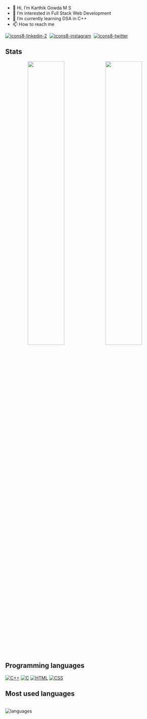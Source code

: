 - 👋 Hi, I’m Karthik Gowda M S
- 👀 I’m interested in Full Stack Web Development
- 🌱 I’m currently learning DSA in C++
- 📫 How to reach me

[![icons8-linkedin-2](https://user-images.githubusercontent.com/100849696/197336413-affeddd1-513a-4f55-848b-77197d6f5311.svg)](https://www.linkedin.com/in/karthikgowdams03)&nbsp;
[![icons8-instagram](https://user-images.githubusercontent.com/100849696/197336416-1ed0f6e8-da4a-4c2b-a008-fd0e8bf49da0.svg)](https://www.instagram.com/karthikgowdams03)&nbsp;
[![icons8-twitter](https://user-images.githubusercontent.com/100849696/197336404-f0676e26-dde7-472f-949a-e390bba3eac5.svg)](https://twitter.com/karthikgowdams3)

<!--</p>
  <a href="https://komarev.com/ghpvc/?username=karthikgowdams03&color=blue"><img src="https://komarev.com/ghpvc/?username=karthikgowdams03&color=blue"></a>
</p>-->

  ## Stats
  
<p align="center">
  <img width="48%" src="https://github-readme-stats.vercel.app/api?username=karthikgowdams03&show_icons=true&hide_border=true&theme=radical" />
  <img width="48%" src="https://github-readme-streak-stats.herokuapp.com/?user=karthikgowdams03&hide_border=true&theme=radical" />
</p>
 
 ## Programming languages

<p>
      <a href="https://github.com/search?q=user%3Akarthikgowdams03+language%3Acpp"><img alt="C++" src="https://custom-icon-badges.herokuapp.com/badge/C++-9C033A.svg?logo=cpp2&logoColor=white"></a>
    <a href="https://github.com/search?q=user%3Akarthikgowdams03+language%3Ac"><img alt="C" src="https://custom-icon-badges.herokuapp.com/badge/C-03599C.svg?logo=c-in-hexagon&logoColor=white"></a>
      <a href="https://github.com/search?q=user%3Akarthikgowdams03+language%3Ahtml"><img alt="HTML" src="https://img.shields.io/badge/HTML-E34F26.svg?logo=html5&logoColor=white"></a>
    <a href="https://github.com/search?q=user%3Akarthikgowdams03+language%3Acss"><img alt="CSS" src="https://img.shields.io/badge/CSS-1572B6.svg?logo=css3&logoColor=white"></a>
</p>


## Most used languages

<p align = "left" ><br> 
  <img alt="languages" src="https://github-readme-stats.vercel.app/api/top-langs/?username=karthikgowdams03&layout=compact&hide_border=true&theme=radical" />
</p>



